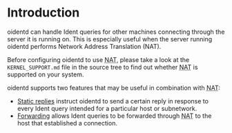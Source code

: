 <!--
Copyright (c)  2018-2020  Janik Rabe

Permission is granted to copy, distribute and/or modify this document
under the terms of the GNU Free Documentation License, Version 1.3
or any later version published by the Free Software Foundation;
with no Invariant Sections, no Front-Cover Texts, and no Back-Cover Texts.
A copy of the license is included in the file 'COPYING.DOC'
-->

# Introduction

oidentd can handle Ident queries for other machines connecting through the
server it is running on.
This is especially useful when the server running oidentd performs Network
Address Translation (NAT).

Before configuring oidentd to use
<abbr title="Network Address Translation">NAT</abbr>, please take a look at the
`KERNEL_SUPPORT.md` file in the source tree to find out whether
<abbr title="Network Address Translation">NAT</abbr> is supported on your
system.

oidentd supports two features that may be useful in combination with
<abbr title="Network Address Translation">NAT</abbr>:

- [Static replies][static] instruct oidentd to send a certain reply in response
  to every Ident query intended for a particular host or subnetwork.
- [Forwarding][forwarding] allows Ident queries to be forwarded through
  <abbr title="Network Address Translation">NAT</abbr> to the host that
  established a connection.

[static]:     static-replies.md
[forwarding]: forwarding.md
